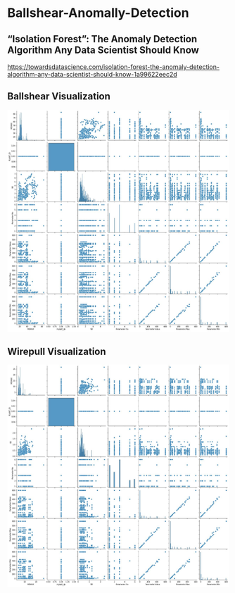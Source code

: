 # Ballshear-Anomally-Detection
## “Isolation Forest”: The Anomaly Detection Algorithm Any Data Scientist Should Know
https://towardsdatascience.com/isolation-forest-the-anomaly-detection-algorithm-any-data-scientist-should-know-1a99622eec2d

## Ballshear Visualization
![](https://github.com/theerawatramchuen/Ballshear-Anomally-Detection/blob/main/ballshear.jpg)
## Wirepull Visualization
![](https://github.com/theerawatramchuen/Ballshear-Anomally-Detection/blob/main/wirepull.jpg)
